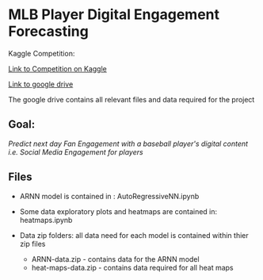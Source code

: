 # MLB Player Digital Engagement Forecasting

Kaggle Competition:

[Link to Competition on Kaggle](https://www.kaggle.com/c/mlb-player-digital-engagement-forecasting)

[Link to google drive](https://drive.google.com/file/d/1F5zvl8ftFPtUerAlJzbabGjJcmFoomrv/view?usp=sharing)

The google drive contains all relevant files and data required for the project 

## Goal: 

*Predict next day Fan Engagement with a baseball player's digital content i.e. Social Media Engagement for players*



## Files 
  - ARNN model is contained in : AutoRegressiveNN.ipynb
  - Some data exploratory plots and heatmaps are contained in: heatmaps.ipynb
   
  - Data zip folders: all data need for each model is contained within thier zip files
    - ARNN-data.zip - contains data for the ARNN model 
    - heat-maps-data.zip - contains data required for all heat maps 
  

